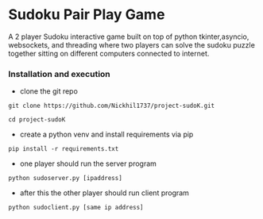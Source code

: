 # Sudoku Pair Play Game
A 2 player Sudoku interactive game built on top of python tkinter,asyncio, websockets, and threading where two players can solve the sudoku puzzle together sitting on different computers connected to internet.

### Installation and execution
* clone the git repo
```
git clone https://github.com/Nickhil1737/project-sudoK.git
```
```
cd project-sudoK
```
* create a python venv and install requirements via pip
``` 
pip install -r requirements.txt
```

* one player should run the server program
```
python sudoserver.py [ipaddress]
```

* after this the other player should run client program
```
python sudoclient.py [same ip address]
```

